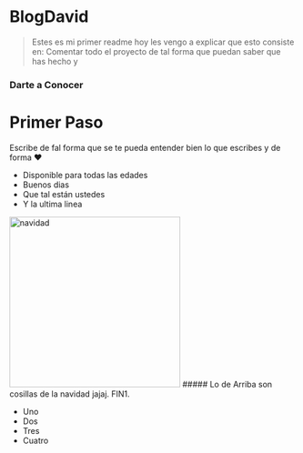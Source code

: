 # BlogDavid
> Estes es mi primer readme hoy les vengo a explicar que esto consiste en: 
> Comentar todo el proyecto de tal forma que puedan saber que has hecho y

### Darte a Conocer
# Primer Paso
Escribe de fal forma que se te pueda entender bien lo que escribes y de forma
&hearts;

* Disponible para todas las edades
* Buenos dias
* Que tal están ustedes
* Y la ultima linea
<img src="https://images.pexels.com/photos/3018825/pexels-photo-3018825.jpeg?auto=compress&cs=tinysrgb&dpr=2&h=750&w=1260" alt="navidad" width="300px">
##### Lo de Arriba son cosillas de la navidad jajaj.
FIN1. 
<ul>
<li>Uno</li>
<li>Dos</li>
<li>Tres</li>
<li>Cuatro</li>
</ul>
